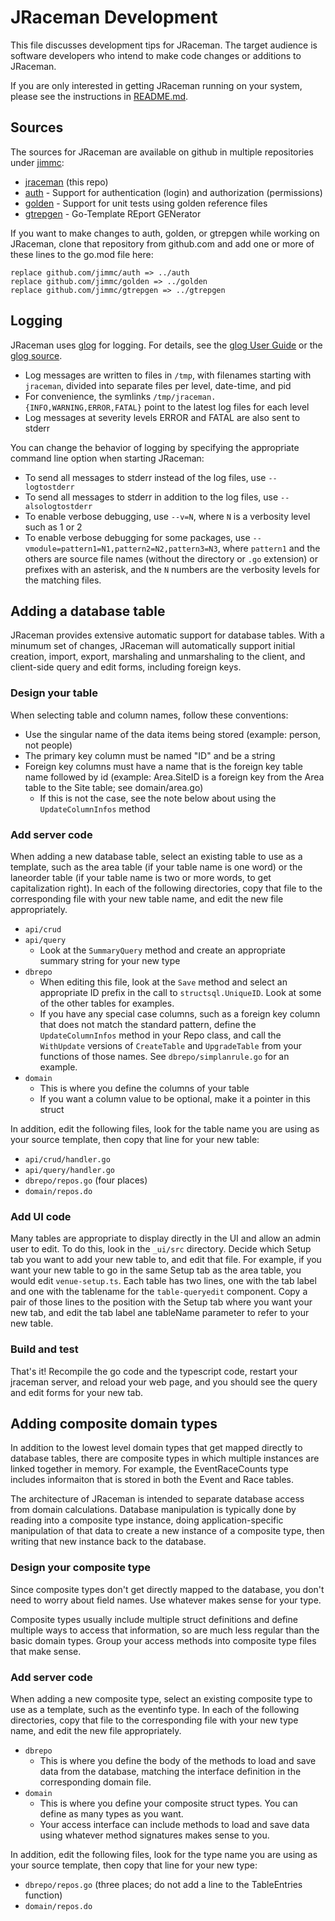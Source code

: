 # JRaceman Development

This file discusses development tips for JRaceman. The target audience
is software developers who intend to make code changes or additions
to JRaceman.

If you are only interested in getting JRaceman running on your system,
please see the instructions in [README.md](./README.md).

## Sources

The sources for JRaceman are available on github in multiple repositories
under [jimmc](http://github.com/jimmc):

* [jraceman](http://github.com/jimmc/jraceman) (this repo)
* [auth](http://github.com/jimmc/auth) - Support for authentication (login) and authorization (permissions)
* [golden](http://github.com/jimmc/golden) - Support for unit tests using golden reference files
* [gtrepgen](http://github.com/jimmc/gtrepgen) - Go-Template REport GENerator

If you want to make changes to auth, golden, or gtrepgen while working on JRaceman,
clone that repository from github.com and
add one or more of these lines to the go.mod file here:

```
replace github.com/jimmc/auth => ../auth
replace github.com/jimmc/golden => ../golden
replace github.com/jimmc/gtrepgen => ../gtrepgen
```

## Logging

JRaceman uses [glog](https://github.com/golang/glog) for logging.
For details, see the [glog User Guide](https://github.com/google/glog#user-guide)
or the [glog source](https://github.com/golang/glog/blob/master/glog.go).

* Log messages are written to files in `/tmp`, with filenames starting with `jraceman`,
  divided into separate files per level, date-time, and pid
* For convenience, the symlinks `/tmp/jraceman.{INFO,WARNING,ERROR,FATAL}` point to the latest
  log files for each level
* Log messages at severity levels ERROR and FATAL are also sent to stderr

You can change the behavior of logging by specifying the appropriate command line option
when starting JRaceman:

* To send all messages to stderr instead of the log files, use `--logtostderr`
* To send all messages to stderr in addition to the log files, use `--alsologtostderr`
* To enable verbose debugging, use `--v=N`, where `N` is a verbosity level such as 1 or 2
* To enable verbose debugging for some packages, use `--vmodule=pattern1=N1,pattern2=N2,pattern3=N3`,
  where `pattern1` and the others are source file names (without the directory or `.go` extension)
  or prefixes with an asterisk,
  and the `N` numbers are the verbosity levels for the matching files.

## Adding a database table

JRaceman provides extensive automatic support for database tables. With a minumum
set of changes, JRaceman will automatically support initial creation, import, export, 
marshaling and unmarshaling to the client, and client-side query and edit forms,
including foreign keys.

### Design your table

When selecting table and column names, follow these conventions:

* Use the singular name of the data items being stored (example: person, not people)
* The primary key column must be named "ID" and be a string
* Foreign key columns must have a name that is the foreign key table name followed by id
  (example: Area.SiteID is a foreign key from the Area table to the Site table; see domain/area.go)
  * If this is not the case, see the note below about using the `UpdateColumnInfos` method

### Add server code

When adding a new database table, select an existing table to use as a template, such
as the area table (if your table name is one word) or the laneorder table (if your
table name is two or more words, to get capitalization right). In each of the following
directories, copy that file to the corresponding file with your new table name, and edit
the new file appropriately.

* `api/crud`
* `api/query`
  * Look at the `SummaryQuery` method and create an appropriate summary string
    for your new type
* `dbrepo`
  * When editing this file, look at the `Save` method and select an appropriate
    ID prefix in the call to `structsql.UniqueID`. Look at some of the other
    tables for examples.
  * If you have any special case columns, such as a foreign key column that does
    not match the standard pattern, define the `UpdateColumnInfos` method in
    your Repo class, and call the `WithUpdate` versions of `CreateTable` and
    `UpgradeTable` from your functions of those names.
    See `dbrepo/simplanrule.go` for an example.
* `domain`
  * This is where you define the columns of your table
  * If you want a column value to be optional, make it a pointer in this struct

In addition, edit the following files, look for the table name you are using
as your source template, then copy that line for your new table:

* `api/crud/handler.go`
* `api/query/handler.go`
* `dbrepo/repos.go` (four places)
* `domain/repos.do`

### Add UI code

Many tables are appropriate to display directly in the UI and allow an admin
user to edit. To do this, look in the `_ui/src` directory. Decide which Setup
tab you want to add your new table to, and edit that file. For example, if you
want your new table to go in the same Setup tab as the area table, you would edit
`venue-setup.ts`. Each table has two lines, one with the tab label and one with
the tablename for the `table-queryedit` component. Copy a pair of those lines to
the position with the Setup tab where you want your new tab, and edit the tab
label ane tableName parameter to refer to your new table.

### Build and test

That's it! Recompile the go code and the typescript code, restart your jraceman
server, and reload your web page, and you should see the query and edit forms for
your new tab.

## Adding composite domain types

In addition to the lowest level domain types that get mapped directly to
database tables, there are composite types in which multiple instances are
linked together in memory. For example, the EventRaceCounts type includes
informaiton that is stored in both the Event and Race tables.

The architecture of JRaceman is intended to separate database access from
domain calculations. Database manipulation is typically done by reading
into a composite type instance, doing application-specific manipulation of
that data to create a new instance of a composite type,
then writing that new instance back to the database.

### Design your composite type

Since composite types don't get directly mapped to the database, you don't
need to worry about field names. Use whatever makes sense for your type.

Composite types usually include multiple struct definitions and define
multiple ways to access that information, so are much less regular than
the basic domain types. Group your access methods into composite type
files that make sense.

### Add server code

When adding a new composite type, select an existing composite type to use as a template,
such as the eventinfo type. In each of the following
directories, copy that file to the corresponding file with your new type name, and edit
the new file appropriately.

* `dbrepo`
  * This is where you define the body of the methods to load and save
    data from the database, matching the interface definition in the
    corresponding domain file.
* `domain`
  * This is where you define your composite struct types. You can define
    as many types as you want.
  * Your access interface can include methods to load and save data using
    whatever method signatures makes sense to you.

In addition, edit the following files, look for the type name you are using
as your source template, then copy that line for your new type:

* `dbrepo/repos.go` (three places; do not add a line to the TableEntries function)
* `domain/repos.do`

